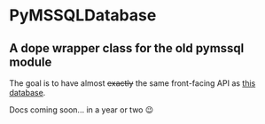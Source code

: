 # PyMSSQLDatabase
## A dope wrapper class for the old pymssql module

The goal is to have almost <s>exactly</s> the same front-facing API as [this database](https://github.com/noahbroyles/python-DB-Clients/blob/master/SQL%20Server/database.py).

Docs coming soon... in a year or two 😉️
